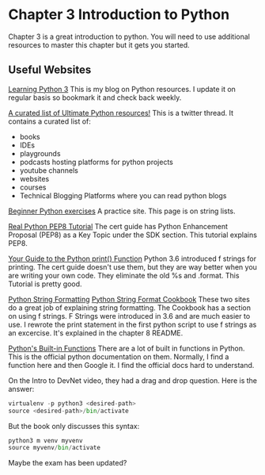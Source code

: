# Chapter 3 Introduction to Python

Chapter 3 is a great introduction to python. You will need to use additional
resources to master this chapter but it gets you started.

## Useful Websites

[Learning Python 3](https://mwhubbard.blogspot.com/2018/07/learning-python-3.html)
This is my blog on Python resources. I update it on regular basis so bookmark
it and check back weekly.

[A curated list of Ultimate Python resources!](https://twitter.com/ayushi7rawat/status/1315651868891049984)
This is a twitter thread. It contains a curated list of:

* books
* IDEs
* playgrounds
* podcasts hosting platforms for python projects
* youtube channels
* websites
* courses
* Technical Blogging Platforms where you can read python blogs

[Beginner Python exercises](https://www.practicepython.org/exercise/2014/03/12/06-string-lists.html)
A practice site. This page is on string lists.

[Real Python PEP8 Tutorial](https://realpython.com/python-pep8/)
The cert guide has Python Enhancement Proposal (PEP8) as a Key Topic under the
SDK section. This tutorial explains PEP8.

[Your Guide to the Python print() Function](https://realpython.com/python-print/)
Python 3.6 introduced f strings for printing. The cert guide doesn't use them,
but they are way better when you are writing your own code. They eliminate the
old %s and .format. This Tutorial is pretty good.

[Python String Formatting](https://thepythonguru.com/python-string-formatting/)
[Python String Format Cookbook](https://mkaz.blog/code/python-string-format-cookbook/#f-strings)
These two sites do a great job of explaining string formatting. The Cookbook has a section on using f strings. F Strings were introduced in 3.6 and are much easier to use. I rewrote the print statement in the first python script to use f strings as an excercise. It's explained in the chapter 8 README.

[Python's Built-in Functions](https://docs.python.org/3/library/functions.html)
There are a lot of built in functions in Python. This is the official python documentation on them. Normally, I find a function here and then Google it. I find the official docs hard to understand.

On the Intro to DevNet video, they had a drag and drop question. Here is the answer:

```python
virtualenv -p python3 <desired-path>
source <desired-path>/bin/activate
```

But the book only discusses this syntax:

```python
python3 m venv myvenv
source myvenv/bin/activate
```

Maybe the exam has been updated?
